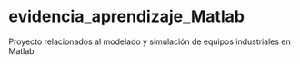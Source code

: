 # evidencia_aprendizaje_Matlab
Proyecto relacionados al modelado y simulación de equipos industriales en Matlab
